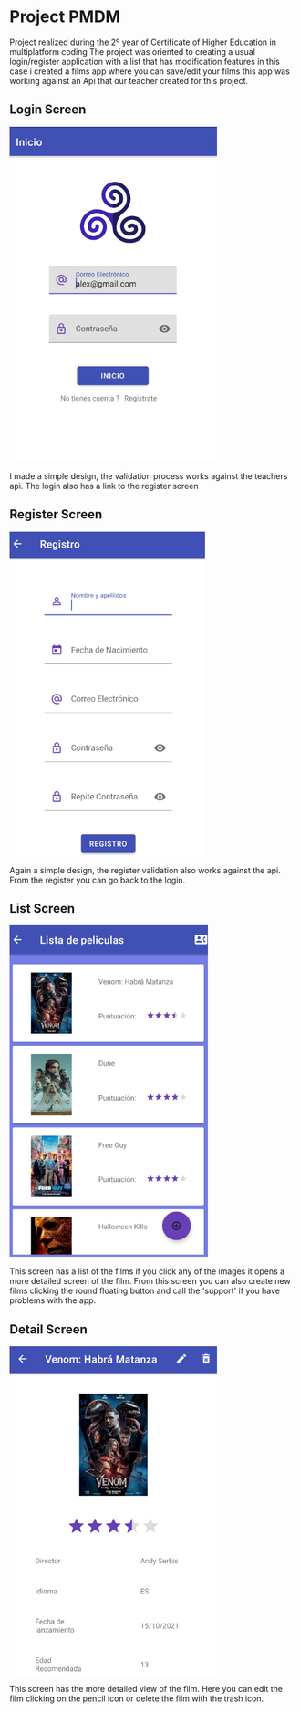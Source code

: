 # Project PMDM
Project realized during the 2º year of Certificate of Higher Education in multiplatform coding
The project was oriented to creating a usual login/register application with a list that has
modification features in this case i created a films app where you can save/edit your films this
app was working against an Api that our teacher created for this project.

## Login Screen
![This was supposed to be the an image of the login screen](ReadmeImages/LoginScreen.png)

I made a simple design, the validation process works against the teachers api.
The login also has a link to the register screen

## Register Screen
![This was supposed to be the an image of the login screen](ReadmeImages/RegisterScreen.png)

Again a simple design, the register validation also works against the api.
From the register you can go back to the login.

## List Screen
![This was supposed to be the an image of the List screen](ReadmeImages/ListScreen.png)

This screen has a list of the films if you click any of the images it opens a more detailed
screen of the film. From this screen you can also create new films clicking the round floating
button and call the 'support' if you have problems with the app.

## Detail Screen
![This was supposed to be the an image of the List screen](ReadmeImages/DetailScreen.png)

This screen has the more detailed view of the film. Here you can edit the film clicking on the
pencil icon or delete the film with the trash icon.
